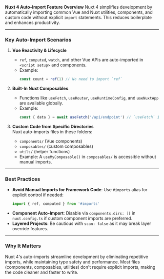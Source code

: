 **Nuxt 4 Auto-Import Feature Overview**
Nuxt 4 simplifies development by automatically importing common Vue and Nuxt utilities, components, and custom code without explicit `import` statements. This reduces boilerplate and enhances productivity.

---

### **Key Auto-Import Scenarios**
1. **Vue Reactivity & Lifecycle**  
   - `ref`, `computed`, `watch`, and other Vue APIs are auto-imported in `<script setup>` and components.  
   - Example:  
     ```ts
     const count = ref(1) // No need to import `ref`
     ```

2. **Built-In Nuxt Composables**  
   - Functions like `useFetch`, `useRouter`, `useRuntimeConfig`, and `useNuxtApp` are available globally.  
   - Example:  
     ```ts
     const { data } = await useFetch('/api/endpoint') // `useFetch` is auto-imported
     ```

3. **Custom Code from Specific Directories**  
   Nuxt auto-imports files in these folders:  
   - `components/` (Vue components)  
   - `composables/` (custom composables)  
   - `utils/` (helper functions)  
   - Example: A `useMyComposable()` in `composables/` is accessible without manual imports.

---

### **Best Practices**
- **Avoid Manual Imports for Framework Code**: Use `#imports` alias for explicit control if needed:  
  ```ts
  import { ref, computed } from '#imports'
  ```
- **Component Auto-Import**: Disable via `components.dirs: []` in `nuxt.config.ts` if custom component imports are preferred.
- **Layered Projects**: Be cautious with `scan: false` as it may break layer override features.

---

### **Why It Matters**
Nuxt 4's auto-imports streamline development by eliminating repetitive imports, while maintaining type safety and performance. Most files (components, composables, utilities) don't require explicit imports, making the code cleaner and faster to write.